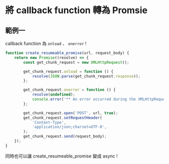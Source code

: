 # 將 callback function 轉為 Promsie

## 範例一

callback function 為 `onload` 、 `onerror` !

```js
function create_resumeable_promise(url, request_body) {
    return new Promise((resolve) => {
        const get_chunk_request = new XMLHttpRequest();

        get_chunk_request.onload = function () {
            resolve(JSON.parse(get_chunk_request.response));
        };

        get_chunk_request.onerror = function () {
            resolve(undefined);
            console.error('** An error occurred during the XMLHttpRequest');
        };

        get_chunk_request.open('POST', url, true);
        get_chunk_request.setRequestHeader(
            'Content-Type',
            'application/json;charset=UTF-8',
        );
        get_chunk_request.send(request_body);
    });
}
```

同時也可以讓 create_resumeable_promise 變成 async !
